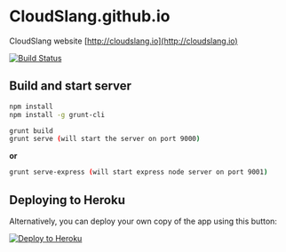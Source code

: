 # CloudSlang.github.io
CloudSlang website [http://cloudslang.io](http://cloudslang.io)

[![Build Status](https://travis-ci.org/cloudslang/cloudslang.github.io.svg)](https://travis-ci.org/cloudslang/cloudslang.github.io)

## Build and start server

```sh
npm install
npm install -g grunt-cli

grunt build
grunt serve (will start the server on port 9000)
```
**or**
```sh
grunt serve-express (will start express node server on port 9001)
```

## Deploying to Heroku

Alternatively, you can deploy your own copy of the app using this button:

[![Deploy to Heroku](https://www.herokucdn.com/deploy/button.png)](https://heroku.com/deploy)



